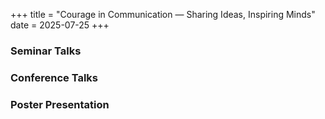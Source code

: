 +++
title = "Courage in Communication — Sharing Ideas, Inspiring Minds"
date = 2025-07-25
+++

### Seminar Talks


### Conference Talks


### Poster Presentation